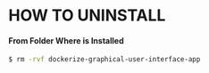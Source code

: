 # HOW TO UNINSTALL

#### From Folder Where is Installed

```bash
$ rm -rvf dockerize-graphical-user-interface-app
```
